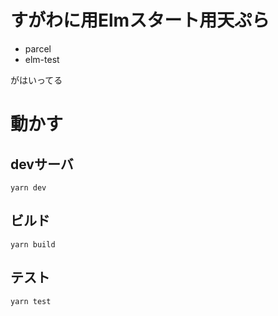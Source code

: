 # すがわに用Elmスタート用天ぷら

- parcel
- elm-test

がはいってる

# 動かす
## devサーバ
```
yarn dev
```

## ビルド
```
yarn build
```

## テスト
```
yarn test
```